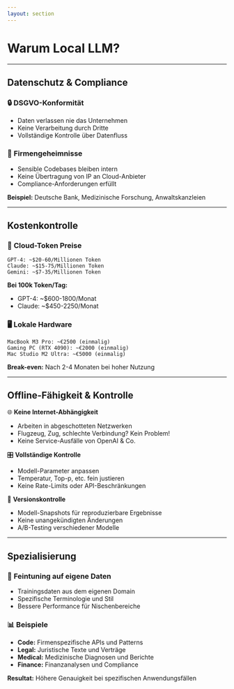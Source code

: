 ```yaml
---
layout: section
---
```


# Warum Local LLM?

---

## Datenschutz & Compliance

<div class="grid grid-cols-2 gap-8">

<div>

### 🔒 **DSGVO-Konformität**
- Daten verlassen nie das Unternehmen
- Keine Verarbeitung durch Dritte
- Vollständige Kontrolle über Datenfluss

</div>

<div v-click>

### 🏢 **Firmengeheimnisse**
- Sensible Codebases bleiben intern
- Keine Übertragung von IP an Cloud-Anbieter
- Compliance-Anforderungen erfüllt

</div>

</div>

<v-click>

<div class="text-center color-black mt-6 p-4 bg-yellow-100 rounded-lg">
<strong>Beispiel:</strong> Deutsche Bank, Medizinische Forschung, Anwaltskanzleien
</div>

</v-click>

---

## Kostenkontrolle

<div class="grid grid-cols-2 gap-8">

<div>

### 💸 **Cloud-Token Preise**
```
GPT-4: ~$20-60/Millionen Token
Claude: ~$15-75/Millionen Token
Gemini: ~$7-35/Millionen Token
```

<v-click>

**Bei 100k Token/Tag:**
- GPT-4: ~$600-1800/Monat
- Claude: ~$450-2250/Monat

</v-click>

</div>

<div v-click>

### 🖥️ **Lokale Hardware**
```
MacBook M3 Pro: ~€2500 (einmalig)
Gaming PC (RTX 4090): ~€2000 (einmalig)
Mac Studio M2 Ultra: ~€5000 (einmalig)
```

**Break-even:** Nach 2-4 Monaten bei hoher Nutzung

</div>

</div>

---

## Offline-Fähigkeit & Kontrolle

<v-clicks>

🌐 **Keine Internet-Abhängigkeit**
- Arbeiten in abgeschotteten Netzwerken
- Flugzeug, Zug, schlechte Verbindung? Kein Problem!
- Keine Service-Ausfälle von OpenAI & Co.

🎛️ **Vollständige Kontrolle**
- Modell-Parameter anpassen
- Temperatur, Top-p, etc. fein justieren
- Keine Rate-Limits oder API-Beschränkungen

🔄 **Versionskontrolle**
- Modell-Snapshots für reproduzierbare Ergebnisse
- Keine unangekündigten Änderungen
- A/B-Testing verschiedener Modelle

</v-clicks>

---

## Spezialisierung

<div class="grid grid-cols-2 gap-8">

<div>

### 🎯 **Feintuning auf eigene Daten**
- Trainingsdaten aus dem eigenen Domain
- Spezifische Terminologie und Stil
- Bessere Performance für Nischenbereiche

</div>

<div v-click>

### 📊 **Beispiele**
- **Code:** Firmenspezifische APIs und Patterns
- **Legal:** Juristische Texte und Verträge  
- **Medical:** Medizinische Diagnosen und Berichte
- **Finance:** Finanzanalysen und Compliance

</div>

</div>

<v-click>

<div class="mt-6 p-4 bg-blue-100 rounded-lg text-center color-black">
<strong>Resultat:</strong> Höhere Genauigkeit bei spezifischen Anwendungsfällen
</div>

</v-click>